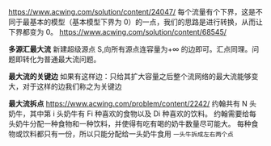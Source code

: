 https://www.acwing.com/solution/content/24047/
每个流量有个下界，这是不同于最基本的模型（基本模型下界为 0）的一点，我们的思路是进行转换，从而让下界都变为 0。
https://www.acwing.com/solution/content/68545/

**多源汇最大流**
新建超级源点 S,向所有源点连容量为+∞ 的边即可。汇点同理。问题即转化为普通最大流问题。

**最大流的关键边**
如果有这样边：只给其扩大容量之后整个流网络的最大流能够变大，对于这样的边我们称之为关键边

**最大流拆点**
https://www.acwing.com/problem/content/2242/
约翰共有 N 头奶牛，其中第 i 头奶牛有 Fi 种喜欢的食物以及 Di 种喜欢的饮料。
约翰需要给每头奶牛分配一种食物和一种饮料，并使得有吃有喝的奶牛数量尽可能大。
每种食物或饮料都只有一份，所以只能分配给一头奶牛食用
`一头牛拆成左右两个点`
